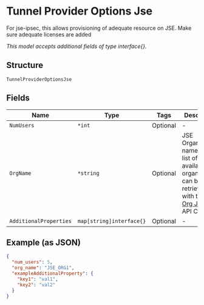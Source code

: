 
# Tunnel Provider Options Jse

For jse-ipsec, this allows provisioning of adequate resource on JSE. Make sure adequate licenses are added

*This model accepts additional fields of type interface{}.*

## Structure

`TunnelProviderOptionsJse`

## Fields

| Name | Type | Tags | Description |
|  --- | --- | --- | --- |
| `NumUsers` | `*int` | Optional | - |
| `OrgName` | `*string` | Optional | JSE Organization name. The list of available organizations can be retrieved with the [Get Org JSE Info]($e/Orgs%20JSE/getOrgJseInfo) API Call |
| `AdditionalProperties` | `map[string]interface{}` | Optional | - |

## Example (as JSON)

```json
{
  "num_users": 5,
  "org_name": "JSE_ORG1",
  "exampleAdditionalProperty": {
    "key1": "val1",
    "key2": "val2"
  }
}
```

